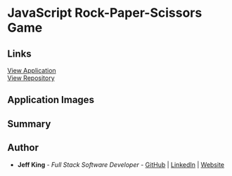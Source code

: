 # JavaScript Rock-Paper-Scissors Game
<!-- Written entirely in pure JavaScript, HTML, and CSS, this game is a spin on the classic "Rock, Paper, Scissors" game we've all played. -->

## Links
[View Application](https://jazfunk.github.io/jk-calculator-app/)  
[View Repository](https://github.com/jazfunk/jk-calculator-app.git)

## Application Images
<!-- <img src="images/rps1.jpg" width="70%" height="70%">
<img src="images/rps2.jpg" width="70%" height="70%"> -->

## Summary
<!-- Building this game was slightly challenging.  Although the intial logic to determine a winner was fairly simple, I spent a great deal of time experimenting with CSS styles, and making the UI elements dynamic in regards to game play.  While developing this game, I discovered how valuable CSS can be; used in conjunction with JavaScript, you can make your webpage stand out.

An important coding technique I learned was the "Single Responsibility Principle"; to make sure functions do one thing, and do it well.  By keeping them limited, it makes for easier debugging, and other programmers can understand the code better.  

Finally, gaining the understanding of reducing global variables to limit the potential for conflicts between other libraries and resources was invaluable for me as I strive to hone my craft. -->

## Author
* **Jeff King** - *Full Stack Software Developer* - [GitHub](https://github.com/jazfunk) | [LinkedIn](https://www.linkedin.com/in/jeffking222/) | [Website](https://jeff-king.net)
